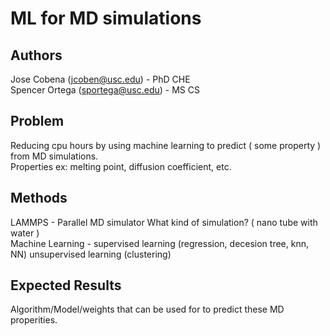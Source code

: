 # ML for MD simulations
  
## Authors
Jose Cobena (jcoben@usc.edu) - PhD CHE  
Spencer Ortega (sportega@usc.edu) - MS CS 
  
## Problem
Reducing cpu hours by using machine learning to predict ( some property ) from MD simulations.  
Properties ex: melting point, diffusion coefficient, etc.  

## Methods
LAMMPS - Parallel MD simulator
What kind of simulation? ( nano tube with water )  
Machine Learning - supervised learning (regression, decesion tree, knn, NN) unsupervised learning (clustering)  

## Expected Results
Algorithm/Model/weights that can be used for to predict these MD properities.  

